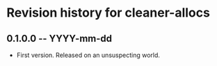 # Revision history for cleaner-allocs

## 0.1.0.0 -- YYYY-mm-dd

* First version. Released on an unsuspecting world.
